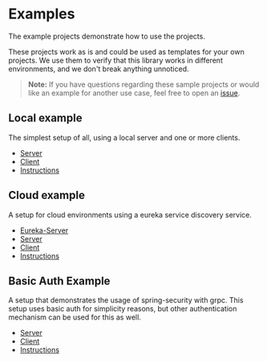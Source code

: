 # Examples

The example projects demonstrate how to use the projects.

These projects work as is and could be used as templates for your own projects.
We use them to verify that this library works in different environments, and we don't break anything unnoticed.

> **Note:** If you have questions regarding these sample projects or would like an example for another use case,
> feel free to open an [issue](https://github.com/yidongnan/grpc-spring-boot-starter/issues).

## Local example

The simplest setup of all, using a local server and one or more clients.

- [Server](https://github.com/yidongnan/grpc-spring-boot-starter/tree/master/examples/local-grpc-server)
- [Client](https://github.com/yidongnan/grpc-spring-boot-starter/tree/master/examples/local-grpc-client)
- [Instructions](https://github.com/yidongnan/grpc-spring-boot-starter/tree/master/examples#local-mode)

## Cloud example

A setup for cloud environments using a eureka service discovery service.

- [Eureka-Server](https://github.com/yidongnan/grpc-spring-boot-starter/tree/master/examples/cloud-eureka-server)
- [Server](https://github.com/yidongnan/grpc-spring-boot-starter/tree/master/examples/cloud-grpc-server)
- [Client](https://github.com/yidongnan/grpc-spring-boot-starter/tree/master/examples/cloud-grpc-client)
- [Instructions](https://github.com/yidongnan/grpc-spring-boot-starter/tree/master/examples#cloud-mode)

## Basic Auth Example

A setup that demonstrates the usage of spring-security with grpc.
This setup uses basic auth for simplicity reasons, but other authentication mechanism can be used for this as well.

- [Server](https://github.com/yidongnan/grpc-spring-boot-starter/tree/master/examples/security-grpc-server)
- [Client](https://github.com/yidongnan/grpc-spring-boot-starter/tree/master/examples/security-grpc-client)
- [Instructions](https://github.com/yidongnan/grpc-spring-boot-starter/tree/master/examples#with-basic-auth-security)
